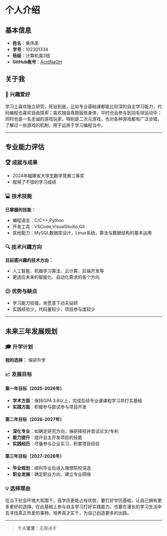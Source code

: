 # 个人介绍

## 基本信息
- **姓名**：黄伟圣
- **学号**：102301334
- **班级**：计算机类3班
- **GitHub账号**：[AcidNaOH](https://github.com/AcidNaOH)

## 关于我

### 🎯 兴趣爱好

学习上喜欢独立研究，死钻到底，比如专业基础课都能比较深的自主学习能力，代码编程也喜欢自由探索；喜欢独自夜跑锻炼身体，平时也会参与到羽毛球运动中；同时也是一名忠诚的游戏玩家，特别是二次元游戏，也对各种游戏都有广泛涉猎，了解过一些游戏的机制，用于运用于学习编程当中。

---

## 专业能力评估

### 🏆 成就与成果
- 2024年福建省大学生数学竞赛三等奖
- 取得了不错的学习成绩

### 💻 技术技能
**已掌握的技能：**

- 编程语言：C/C++,Python
- 开发工具：VSCode,VisualStudio,Git
- 其他能力：MySQL数据库设计，Linux系统，算法与数据结构的基本运用

### 🔍 技术兴趣方向
**目前感兴趣的技术方向：**
- 人工智能、机器学习算法、云计算、后端开发等
- 更适应未来的智能化、自动化需求的各个方向

### 😕 优势与缺点
- 学习能力较强，肯愿意下功夫钻研
- 实践经验少，代码量较少，项目参与度较少 

---

## 未来三年发展规划

### 🎓 升学计划
**我的选择：** 保研升学

### 📈 发展目标

#### 第一年目标（2025-2026年）
- **学术方面**：保持GPA 3.6以上，完成后续专业课课程学习并打实基础
- **实践方面**：积极参与尝试参与项目开发

#### 第二年目标（2026-2027年）
- **深化专业**：如确定研究方向，保研择校并尝试论文/专利
- **能力提升**：提升自主开发项目的技能
- **实践经历**：尽量参与企业实习，积累项目经验

#### 第三年目标（2027-2028年）
- **毕业规划**：顺利毕业后进入理想院校深造
- **职业发展**：确定职业方向，建立专业网络

### 💡 选择理由
在当下社会环境大氛围下，高学历更能占有优势，要打好学历基础，让自己拥有更多更好的选择，在此基础上参与自主学习打好实践能力。也要在漫长的学习生活中去寻找真正热爱的事物，培养真才实干，为自己创造更多的出路。

---

> **个人宣言**：无限进步
